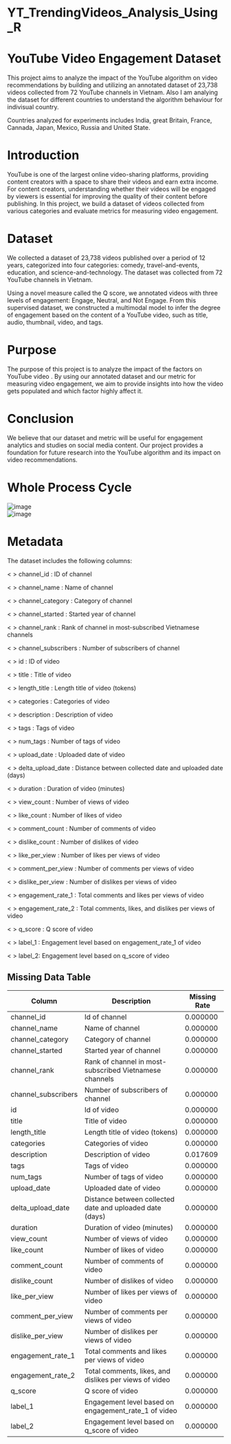 # YT_TrendingVideos_Analysis_Using_R





# YouTube Video Engagement Dataset

This project aims to analyze the impact of the YouTube algorithm on video recommendations by building and utilizing an annotated dataset of 23,738 videos collected from 72 YouTube channels in Vietnam. Also I am analying the dataset for different countries to understand the algorithm behaviour for indivisual country.

Countries analyzed for experiments includes India, great Britain, France, Cannada, Japan, Mexico, Russia and United State.

# Introduction

YouTube is one of the largest online video-sharing platforms, providing content creators with a space to share their videos and earn extra income. For content creators, understanding whether their videos will be engaged by viewers is essential for improving the quality of their content before publishing. In this project, we build a dataset of videos collected from various categories and evaluate metrics for measuring video engagement.

# Dataset

We collected a dataset of 23,738 videos published over a period of 12 years, categorized into four categories: comedy, travel-and-events, education, and science-and-technology. The dataset was collected from 72 YouTube channels in Vietnam.

Using a novel measure called the Q score, we annotated videos with three levels of engagement: Engage, Neutral, and Not Engage. From this supervised dataset, we constructed a multimodal model to infer the degree of engagement based on the content of a YouTube video, such as title, audio, thumbnail, video, and tags.

# Purpose

The purpose of this project is to analyze the impact of the factors on YouTube video . By using our annotated dataset and our metric for measuring video engagement, we aim to provide insights into how the video gets populated and which factor highly affect it.

# Conclusion

We believe that our dataset and metric will be useful for engagement analytics and studies on social media content. Our project provides a foundation for future research into the YouTube algorithm and its impact on video recommendations.



# Whole Process Cycle
![image](https://user-images.githubusercontent.com/129526047/230573386-c303cea5-3b7f-49a9-9d4b-b33d6704622d.png)                                  
![image](https://user-images.githubusercontent.com/129526047/230573546-73862639-3eec-4ed6-9b74-c44a7a237039.png)


# Metadata
The dataset includes the following columns:

< > channel_id : ID of channel

< > channel_name : Name of channel

< > channel_category : Category of channel

< > channel_started : Started year of channel

< > channel_rank : Rank of channel in most-subscribed Vietnamese channels

< > channel_subscribers : Number of subscribers of channel

< > id : ID of video

< > title : Title of video

< > length_title : Length title of video (tokens)

< > categories : Categories of video

< > description : Description of video

< > tags : Tags of video

< > num_tags : Number of tags of video

< > upload_date : Uploaded date of video

< > delta_upload_date : Distance between collected date and uploaded date (days)

< > duration : Duration of video (minutes)

< > view_count : Number of views of video

< > like_count : Number of likes of video

< > comment_count : Number of comments of video

< > dislike_count : Number of dislikes of video

< > like_per_view : Number of likes per views of video

< > comment_per_view : Number of comments per views of video

< > dislike_per_view : Number of dislikes per views of video

< > engagement_rate_1 : Total comments and likes per views of video

< > engagement_rate_2 : Total comments, likes, and dislikes per views of video

< > q_score : Q score of video

< > label_1 : Engagement level based on engagement_rate_1 of video

< > label_2: Engagement level based on q_score of video


## Missing Data Table

| Column | Description | Missing Rate |
| ------ | ----------- | ------------ |
| channel_id | Id of channel | 0.000000 |
| channel_name | Name of channel | 0.000000 |
| channel_category | Category of channel | 0.000000 |
| channel_started | Started year of channel | 0.000000 |
| channel_rank | Rank of channel in most-subscribed Vietnamese channels | 0.000000 |
| channel_subscribers | Number of subscribers of channel | 0.000000 |
| id | Id of video | 0.000000 |
| title | Title of video | 0.000000 |
| length_title | Length title of video (tokens) | 0.000000 |
| categories | Categories of video | 0.000000 |
| description | Description of video | 0.017609 |
| tags | Tags of video | 0.000000 |
| num_tags | Number of tags of video | 0.000000 |
| upload_date | Uploaded date of video | 0.000000 |
| delta_upload_date | Distance between collected date and uploaded date (days) | 0.000000 |
| duration | Duration of video (minutes) | 0.000000 |
| view_count | Number of views of video | 0.000000 |
| like_count | Number of likes of video | 0.000000 |
| comment_count | Number of comments of video | 0.000000 |
| dislike_count | Number of dislikes of video | 0.000000 |
| like_per_view | Number of likes per views of video | 0.000000 |
| comment_per_view | Number of comments per views of video | 0.000000 |
| dislike_per_view | Number of dislikes per views of video | 0.000000 |
| engagement_rate_1 | Total comments and likes per views of video | 0.000000 |
| engagement_rate_2 | Total comments, likes, and dislikes per views of video | 0.000000 |
| q_score | Q score of video | 0.000000 |
| label_1 | Engagement level based on engagement_rate_1 of video | 0.000000 |
| label_2 | Engagement level based on q_score of video | 0.000000 |



